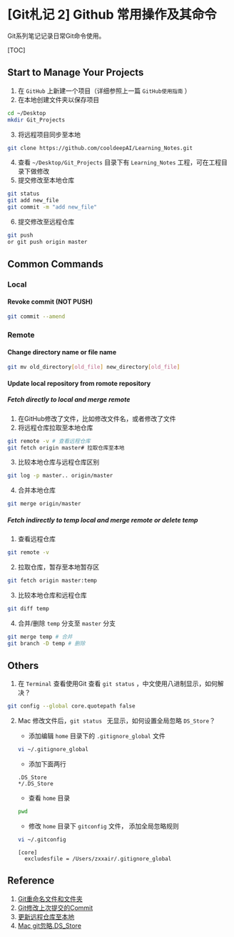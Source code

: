 # [Git札记 2] Github 常用操作及其命令

Git系列笔记记录日常Git命令使用。

[TOC]

## Start to Manage Your Projects

1. 在 `GitHub` 上新建一个项目（详细参照上一篇 `GitHub使用指南` ） 
2. 在本地创建文件夹以保存项目

```bash
cd ~/Desktop
mkdir Git_Projects
```

3. 将远程项目同步至本地

```bash
git clone https://github.com/cooldeepAI/Learning_Notes.git
```

4. 查看 `~/Desktop/Git_Projects` 目录下有 `Learning_Notes` 工程，可在工程目录下做修改
5. 提交修改至本地仓库

```bash
git status
git add new_file
git commit -m "add new_file"
```

6. 提交修改至远程仓库

```bash
git push
or git push origin master
```



## Common Commands

### Local

#### Revoke commit  (NOT PUSH)

```bash
git commit --amend
```





### Remote

#### Change directory name or file name

```bash
git mv old_directory[old_file] new_directory[old_file] 
```

#### Update local repository from romote repository

##### Fetch directly to local and merge remote

1. 在GitHub修改了文件，比如修改文件名，或者修改了文件
2. 将远程仓库拉取至本地仓库

```bash
git remote -v # 查看远程仓库
git fetch origin master# 拉取仓库至本地
```

3. 比较本地仓库与远程仓库区别

```bash
git log -p master.. origin/master
```

4. 合并本地仓库

```bash
git merge origin/master
```

##### Fetch indirectly to temp local and merge remote or delete temp

1. 查看远程仓库

```bash
git remote -v 
```

2. 拉取仓库，暂存至本地暂存区

```bash
git fetch origin master:temp
```

3. 比较本地仓库和远程仓库

```bash
git diff temp
```

4. 合并/删除 `temp` 分支至 `master` 分支

```bash
git merge temp # 合并
git branch -D temp # 删除
```



## Others

1. 在 `Terminal` 查看使用Git 查看 `git status` ，中文使用八进制显示，如何解决？

```bash
git config --global core.quotepath false
```

2. Mac 修改文件后，`git status ` 无显示，如何设置全局忽略 `DS_Store`？

   - 添加编辑 `home` 目录下的 `.gitignore_global` 文件

   ```bash
   vi ~/.gitignore_global
   ```

   - 添加下面两行

   ```
   .DS_Store
   */.DS_Store
   ```

   - 查看 `home` 目录

   ```bash
   pwd
   ```

   - 修改 `home` 目录下 `gitconfig` 文件， 添加全局忽略规则

   ```bash
   vi ~/.gitconfig
   ```

   ```
   [core]
   	 excludesfile = /Users/zxxair/.gitignore_global
   ```

   







## Reference

1. [Git重命名文件和文件夹](https://blog.csdn.net/shenwanjiang111/article/details/78776191)
2. [Git修改上次提交的Commit](https://segmentfault.com/q/1010000000761908)
3. [更新远程仓库至本地](https://blog.csdn.net/u012150179/article/details/17172211)
4. [Mac git忽略.DS_Store](https://blog.csdn.net/q2826621520/article/details/79936763)